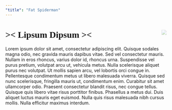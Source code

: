 ```yaml
---
"title": "Fat Spiderman"
---
```


<div class="printer-paper" style="rotate: {% randomInteger -5, 5 %}deg;">
<img src="/images/fatspiderman.png" style="float: right; opacity:0.30;" />
<h1 style="font-family: high_speedregular;">&gt;&lt; Lipsum Dipsum &gt;&lt;</h1>
Lorem ipsum dolor sit amet, consectetur adipiscing elit. Quisque sodales magna odio, nec gravida mauris dapibus vitae. Sed vel consectetur mauris. Nullam in eros rhoncus, varius dolor id, rhoncus urna. Suspendisse vel purus pretium, volutpat arcu ut, vehicula metus. Nulla scelerisque aliquet purus nec volutpat. Ut mollis sapien arcu, vel lobortis orci congue in. Pellentesque condimentum metus ut libero malesuada viverra. Quisque sed nunc scelerisque, fringilla mauris ut, condimentum enim. Curabitur sit amet ullamcorper odio. Praesent consectetur blandit risus, nec congue tellus. Quisque quis libero vitae risus porttitor finibus. Phasellus a metus dui. Duis aliquet luctus mauris eget euismod. Nulla quis risus malesuada nibh cursus mollis. Nulla efficitur maximus interdum.
</div>